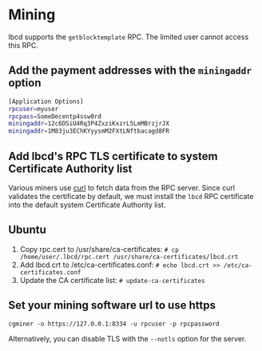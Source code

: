 # Mining

lbcd supports the `getblocktemplate` RPC.
The limited user cannot access this RPC.

## Add the payment addresses with the `miningaddr` option

```bash
[Application Options]
rpcuser=myuser
rpcpass=SomeDecentp4ssw0rd
miningaddr=12c6DSiU4Rq3P4ZxziKxzrL5LmMBrzjrJX
miningaddr=1M83ju3EChKYyysmM2FXtLNftbacagd8FR
```

## Add lbcd's RPC TLS certificate to system Certificate Authority list

Various miners use [curl](http://curl.haxx.se/) to fetch data from the RPC server.
Since curl validates the certificate by default, we must install the `lbcd` RPC
certificate into the default system Certificate Authority list.

## Ubuntu

1. Copy rpc.cert to /usr/share/ca-certificates: `# cp /home/user/.lbcd/rpc.cert /usr/share/ca-certificates/lbcd.crt`
2. Add lbcd.crt to /etc/ca-certificates.conf: `# echo lbcd.crt >> /etc/ca-certificates.conf`
3. Update the CA certificate list: `# update-ca-certificates`

## Set your mining software url to use https

`cgminer -o https://127.0.0.1:8334 -u rpcuser -p rpcpassword`

Alternatively, you can disable TLS with the `--notls` option for the server.
